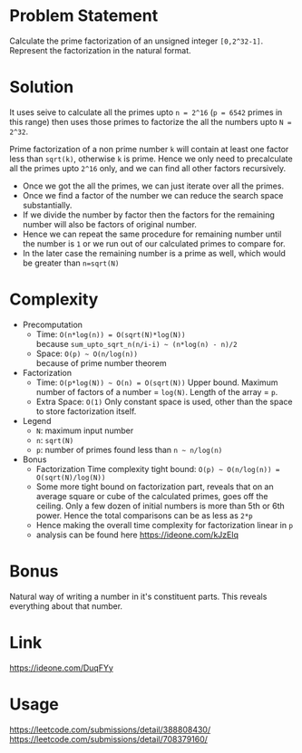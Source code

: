# Problem Statement
Calculate the prime factorization of an unsigned integer `[0,2^32-1]`.
Represent the factorization in the natural format.

# Solution
It uses seive to calculate all the primes upto `n = 2^16` (`p = 6542` primes in this range)
then uses those primes to factorize the all the numbers upto `N = 2^32`.

Prime factorization of a non prime number `k` will contain at least one factor less than `sqrt(k)`, otherwise `k` is prime.
Hence we only need to precalculate all the primes upto `2^16` only, and we can find all other factors recursively.

- Once we got the all the primes, we can just iterate over all the primes.
- Once we find a factor of the number we can reduce the search space substantially.
- If we divide the number by factor then the factors for the remaining number will also be factors of original number.
- Hence we can repeat the same procedure for remaining number until the number is `1` or we run out of our calculated primes to compare for.
- In the later case the remaining number is a prime as well, which would be greater than `n=sqrt(N)`

# Complexity
- Precomputation
    - Time: `O(n*log(n)) = O(sqrt(N)*log(N))`    
    because `sum_upto_sqrt_n(n/i-i) ~ (n*log(n) - n)/2`
    - Space: `O(p) ~ O(n/log(n))`    
    because of prime number theorem    
- Factorization
    - Time: `O(p*log(N)) ~ O(n) = O(sqrt(N))`
    Upper bound. Maximum number of factors of a number = `log(N)`. Length of the array = `p`.
    - Extra Space: `O(1)`  Only constant space is used, other than the space to store factorization itself.    
- Legend
    - `N`: maximum input number
    - `n`: `sqrt(N)`
    - `p`: number of primes found less than `n ~ n/log(n)`
- Bonus    
  - Factorization Time complexity tight bound: `O(p) ~ O(n/log(n)) = O(sqrt(N)/log(N))`    
  - Some more tight bound on factorization part, reveals that on an average square or cube of the calculated primes, goes off the ceiling. Only a few dozen of initial numbers is more than 5th or 6th power. Hence the total comparisons can be as less as `2*p`
  - Hence making the overall time complexity for factorization linear in `p`
  - analysis can be found here https://ideone.com/kJzElq
# Bonus
Natural way of writing a number in it's constituent parts. This reveals everything about that number.

# Link
https://ideone.com/DuqFYy

# Usage
https://leetcode.com/submissions/detail/388808430/
https://leetcode.com/submissions/detail/708379160/
